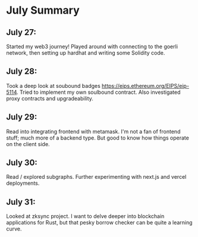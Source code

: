 # July Summary

## July 27:
Started my web3 journey! Played around with connecting to the goerli network, then setting up hardhat and writing some Solidity code.

## July 28:
Took a deep look at soubound badges https://eips.ethereum.org/EIPS/eip-5114. Tried to implement my own soulbound contract. Also investigated proxy contracts and upgradeability.

## July 29:
Read into integrating frontend with metamask. I'm not a fan of frontend stuff; much more of a backend type. But good to know how things operate on the client side.

## July 30:
Read / explored subgraphs. Further experimenting with next.js and vercel deployments.

## July 31:
Looked at zksync project. I want to delve deeper into blockchain applications for Rust, but that pesky borrow checker can be quite a learning curve.

